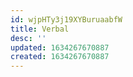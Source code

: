 ```yaml
---
id: wjpHTy3j19XYBuruaabfW
title: Verbal
desc: ''
updated: 1634267670887
created: 1634267670887
---
```


